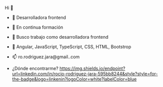 Hi 👋


- 🔭 Desarrolladora frontend
- 🌱 En continua formación
- 👯 Busco trabajo como desarrolladora frontend
- 💬 Angular, JavaScript, TypeScript, CSS, HTML, Bootstrop
- 📫 ro.rodriguez.jara@gmail..com

- ¿Dónde encontrarme?
     https://img.shields.io/endpoint?url=linkedin.com/in/rocio-rodriguez-jara-595bb8244&style?style=for-the-badge&logo=linkenin?logoColor=white?labelColor=blue

   


